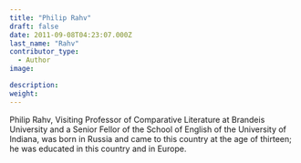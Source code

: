 ```yaml
---
title: "Philip Rahv"
draft: false
date: 2011-09-08T04:23:07.000Z
last_name: "Rahv"
contributor_type:
  - Author
image:

description:
weight:
---
```


Philip Rahv, Visiting Professor of Comparative Literature at Brandeis University and a Senior Fellor of the School of English of the University of Indiana, was born in Russia and came to this country at the age of thirteen; he was educated in this country and in Europe.

